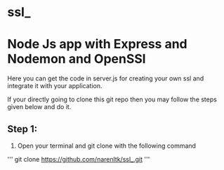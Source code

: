# ssl_
# Node Js app with Express and Nodemon and OpenSSl

Here you can get the code in server.js for creating your own ssl and integrate it with your application.

If your directly going to clone this git repo then you may follow the steps given below and do it. 

## Step 1:

1. Open your terminal and git clone with the following command

'''
git clone https://github.com/narenltk/ssl_.git
'''

